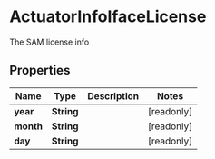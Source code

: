 

# ActuatorInfoIfaceLicense

The SAM license info

## Properties

| Name | Type | Description | Notes |
|------------ | ------------- | ------------- | -------------|
|**year** | **String** |  |  [readonly] |
|**month** | **String** |  |  [readonly] |
|**day** | **String** |  |  [readonly] |




